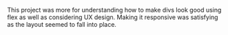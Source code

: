This project was more for understanding how to make divs look good using flex as well as considering UX design.
Making it responsive was satisfying as the layout seemed to fall into place.

